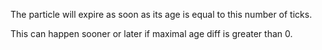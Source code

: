 The particle will expire as soon as its age is equal to this number of ticks.


This can happen sooner or later if maximal age diff is greater than 0.